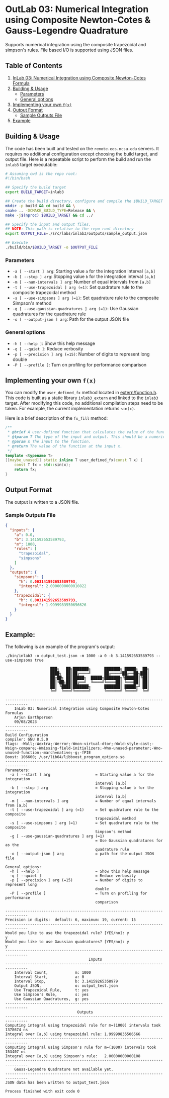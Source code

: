 # OutLab 03: Numerical Integration using Composite Newton-Cotes & Gauss-Legendre Quadrature

Supports numerical integration using the composite trapezoidal and simpson's rules. 
File based I/O is supported using JSON files.

## Table of Contents
1. [InLab 03: Numerical Integration using Composite Newton-Cotes Formula](#inlab-03-numerical-integration-using-composite-newton-cotes-formula)
2. [Building & Usage](#building--usage)
    - [Parameters](#parameters)
    - [General options](#general-options)
3. [Implementing your own `f(x)`](#implementing-your-own-fx)
4. [Output Format](#output-format)
    - [Sample Outputs File](#sample-outputs-file)
5. [Example](#example)

## Building & Usage

The code has been built and tested on the `remote.eos.ncsu.edu` servers. It requires no additional
configuration except choosing the build target, and output file. Here is a repeatable script 
to perform the build and run the `inlab3` target executable:

```bash
# Assuming cwd is the repo root:
#!/bin/bash

## Specify the build target
export BUILD_TARGET=inlab3

## Create the build directory, configure and compile the $BUILD_TARGET
mkdir -p build && cd build && \
cmake .. -DCMAKE_BUILD_TYPE=Release && \
make -j$(nproc) $BUILD_TARGET && cd ../

## Specify the input and output files.
## NOTE: This path is relative to the repo root directory
export OUTPUT_FILE=./src/labs/inlab3/outputs/sample_output.json

## Execute
./build/bin/$BUILD_TARGET -o $OUTPUT_FILE
```

### Parameters

- `-a [ --start ] arg`: Starting value `a` for the integration interval `[a,b]`
- `-b [ --stop ] arg`: Stopping value `b` for the integration interval `[a,b]`
- `-m [ --num-intervals ] arg`: Number of equal intervals from `[a,b]`
- `-t [ --use-trapezoidal ] arg (=1)`: Set quadrature rule to the composite trapezoidal method
- `-s [ --use-simpsons ] arg (=1)`: Set quadrature rule to the composite Simpson's method
- `-g [ --use-gaussian-quadratures ] arg (=1)`: Use Gaussian quadratures for the quadrature rule
- `-o [ --output-json ] arg`: Path for the output JSON file

### General options

- `-h [ --help ]`: Show this help message
- `-q [ --quiet ]`: Reduce verbosity
- `-p [ --precision ] arg (=15)`: Number of digits to represent long double
- `-P [ --profile ]`: Turn on profiling for performance comparison

## Implementing your own `f(x)`
You can modify the `user_defined_fx` method located in [extern/function.h](extern/function.h). This code is built as a 
static library `inlab3_extern` and linked to the `inlab3` target. After modifying this code, no additional compilation 
steps need to be taken. For example, the current implementation returns `sin(x)`.

Here is a brief description of the `fx_fill` method:
```c++
/**
 * @brief A user-defined function that calculates the value of the function f(x) = sin(x)
 * @tparam T The type of the input and output. This should be a numeric type (e.g., int, float, double).
 * @param x The input to the function.
 * @return The value of the function at the input x.
 */
template <typename T>
[[maybe_unused]] static inline T user_defined_fx(const T x) {
    const T fx = std::sin(x);
    return fx;
}
```

## Output Format

The output is written to a JSON file. 

### Sample Outputs File
```json
{
  "inputs": {
    "a": 0.0,
    "b": 3.141592653589793,
    "m": 1000,
    "rules": [
      "trapezoidal",
      "simpsons"
    ]
  },
  "outputs": {
    "simpsons": {
      "h": 0.003141592653589793,
      "integral": 2.0000000000010822
    },
    "trapezoidal": {
      "h": 0.003141592653589793,
      "integral": 1.9999983550656626
    }
  }
}
```

## Example:

The following is an example of the program's output:

```
./bin/inlab3 -o output_test.json -m 1000 -a 0 -b 3.141592653589793 --use-simpsons true

                    ███╗   ██╗███████╗      ███████╗ █████╗  ██╗
                    ████╗  ██║██╔════╝      ██╔════╝██╔══██╗███║
                    ██╔██╗ ██║█████╗  █████╗███████╗╚██████║╚██║
                    ██║╚██╗██║██╔══╝  ╚════╝╚════██║ ╚═══██║ ██║
                    ██║ ╚████║███████╗      ███████║ █████╔╝ ██║
                    ╚═╝  ╚═══╝╚══════╝      ╚══════╝ ╚════╝  ╚═╝
        
--------------------------------------------------------------------------------
	InLab 03: Numerical Integration using Composite Newton-Cotes Formulas
	Arjun Earthperson
	09/08/2023
--------------------------------------------------------------------------------
Build Configuration
compiler: GNU 8.5.0
flags: -Wall;-Wextra;-Werror;-Wnon-virtual-dtor;-Wold-style-cast;-Wsign-compare;-Wmissing-field-initializers;-Wno-unused-parameter;-Wno-unused-function;-march=native;-g;-fPIE
Boost: 106600; /usr/lib64/libboost_program_options.so
--------------------------------------------------------------------------------
Parameters:
  -a [ --start ] arg                    = Starting value a for the integration 
                                        interval [a,b]
  -b [ --stop ] arg                     = Stopping value b for the integration 
                                        interval [a,b]
  -m [ --num-intervals ] arg            = Number of equal intervals from [a,b]
  -t [ --use-trapezoidal ] arg (=1)     = Set quadrature rule to the composite 
                                        trapezoidal method
  -s [ --use-simpsons ] arg (=1)        = Set quadrature rule to the composite 
                                        Simpson's method
  -g [ --use-gaussian-quadratures ] arg (=1)
                                        = Use Gaussian quadratures for as the 
                                        quadrature rule
  -o [ --output-json ] arg              = path for the output JSON file

General options:
  -h [ --help ]                         = Show this help message
  -q [ --quiet ]                        = Reduce verbosity
  -p [ --precision ] arg (=15)          = Number of digits to represent long 
                                        double
  -P [ --profile ]                      = Turn on profiling for performance 
                                        comparison

--------------------------------------------------------------------------------
Precision in digits:  default: 6, maximum: 19, current: 15
--------------------------------------------------------------------------------
Would you like to use the trapezoidal rule? [YES/no]: y
y
Would you like to use Gaussian quadratures? [YES/no]: y
y
--------------------------------------------------------------------------------
                                     Inputs
--------------------------------------------------------------------------------
	Interval Count,            m: 1000
	Interval Start,            a: 0
	Interval Stop,             b: 3.14159265358979
	Output JSON,               o: output_test.json
	Use Trapezoidal Rule,      t: yes
	Use Simpson's Rule,        s: yes
	Use Gaussian Quadratures,  g: yes
--------------------------------------------------------------------------------
                                Outputs
--------------------------------------------------------------------------------
Computing integral using trapezoidal rule for m=(1000) intervals took 1378674 ns
Integral over [a,b] using trapezoidal rule: 1.99999835506566
--------------------------------------------------------------------------------
Computing integral using Simpson's rule for m=(1000) intervals took 153407 ns
Integral over [a,b] using Simpson's rule:   2.00000000000108
--------------------------------------------------------------------------------
	Gauss-Legendre Quadrature not available yet.
--------------------------------------------------------------------------------
JSON data has been written to output_test.json

Process finished with exit code 0
```
